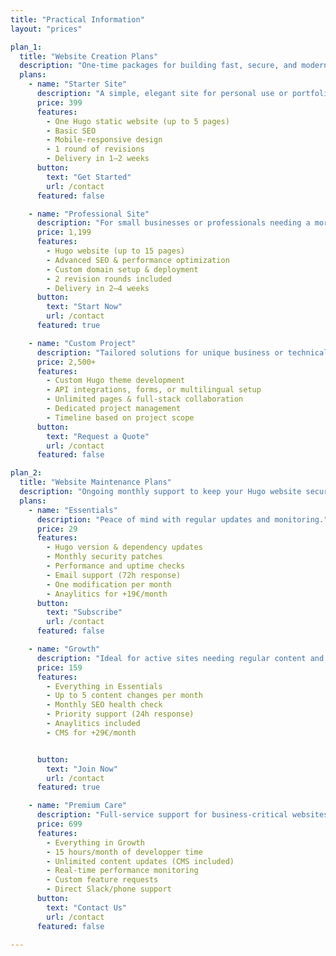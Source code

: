 ```yaml
---
title: "Practical Information"
layout: "prices"

plan_1:
  title: "Website Creation Plans"
  description: "One-time packages for building fast, secure, and modern Hugo static websites.<br> **- Hosting for additional 29€/month -**"
  plans:
    - name: "Starter Site"
      description: "A simple, elegant site for personal use or portfolios."
      price: 399
      features:
        - One Hugo static website (up to 5 pages)
        - Basic SEO
        - Mobile-responsive design
        - 1 round of revisions
        - Delivery in 1–2 weeks
      button:
        text: "Get Started"
        url: /contact
      featured: false

    - name: "Professional Site"
      description: "For small businesses or professionals needing a more robust web presence."
      price: 1,199
      features:
        - Hugo website (up to 15 pages)
        - Advanced SEO & performance optimization
        - Custom domain setup & deployment
        - 2 revision rounds included
        - Delivery in 2–4 weeks
      button:
        text: "Start Now"
        url: /contact
      featured: true

    - name: "Custom Project"
      description: "Tailored solutions for unique business or technical requirements."
      price: 2,500+
      features:
        - Custom Hugo theme development
        - API integrations, forms, or multilingual setup
        - Unlimited pages & full-stack collaboration
        - Dedicated project management
        - Timeline based on project scope
      button:
        text: "Request a Quote"
        url: /contact
      featured: false

plan_2:
  title: "Website Maintenance Plans"
  description: "Ongoing monthly support to keep your Hugo website secure, updated, and running smoothly."
  plans:
    - name: "Essentials"
      description: "Peace of mind with regular updates and monitoring."
      price: 29
      features:
        - Hugo version & dependency updates
        - Monthly security patches
        - Performance and uptime checks
        - Email support (72h response)
        - One modification per month
        - Anaylitics for +19€/month
      button:
        text: "Subscribe"
        url: /contact
      featured: false

    - name: "Growth"
      description: "Ideal for active sites needing regular content and SEO updates."
      price: 159
      features:
        - Everything in Essentials
        - Up to 5 content changes per month
        - Monthly SEO health check
        - Priority support (24h response)
        - Anaylitics included
        - CMS for +29€/month


      button:
        text: "Join Now"
        url: /contact
      featured: true

    - name: "Premium Care"
      description: "Full-service support for business-critical websites."
      price: 699
      features:
        - Everything in Growth 
        - 15 hours/month of developper time
        - Unlimited content updates (CMS included)
        - Real-time performance monitoring
        - Custom feature requests
        - Direct Slack/phone support
      button:
        text: "Contact Us"
        url: /contact
      featured: false

---
```

